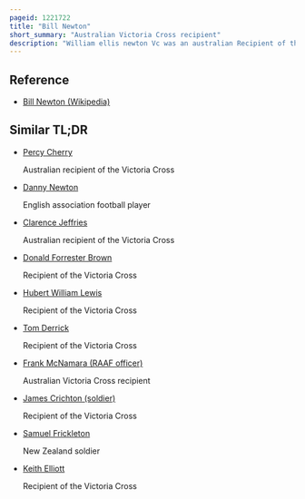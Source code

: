 ```yaml
---
pageid: 1221722
title: "Bill Newton"
short_summary: "Australian Victoria Cross recipient"
description: "William ellis newton Vc was an australian Recipient of the Victoria cross the highest Decoration for Bravery in the Face of the Enemy which can be awarded to a Member of the british and Commonwealth armed Forces. He was honoured for his Actions as a Bomber Pilot in March 1943 in papua new Guinea when he pressed Home a Series of Attacks on the Salamaua isthmus the last of which forced him to ditch his Aircraft in the Sea. Newton was still officially posted as missing when the Award was made in October 1943. It later emerged that he had been taken captive by the japanese and executed by beheading on March 29th."
---
```


## Reference

- [Bill Newton (Wikipedia)](https://en.wikipedia.org/?curid=1221722)

## Similar TL;DR

- [Percy Cherry](/tldr/en/percy-cherry)

  Australian recipient of the Victoria Cross

- [Danny Newton](/tldr/en/danny-newton)

  English association football player

- [Clarence Jeffries](/tldr/en/clarence-jeffries)

  Australian recipient of the Victoria Cross

- [Donald Forrester Brown](/tldr/en/donald-forrester-brown)

  Recipient of the Victoria Cross

- [Hubert William Lewis](/tldr/en/hubert-william-lewis)

  Recipient of the Victoria Cross

- [Tom Derrick](/tldr/en/tom-derrick)

  Recipient of the Victoria Cross

- [Frank McNamara (RAAF officer)](/tldr/en/frank-mcnamara-raaf-officer)

  Australian Victoria Cross recipient

- [James Crichton (soldier)](/tldr/en/james-crichton-soldier)

  Recipient of the Victoria Cross

- [Samuel Frickleton](/tldr/en/samuel-frickleton)

  New Zealand soldier

- [Keith Elliott](/tldr/en/keith-elliott)

  Recipient of the Victoria Cross
